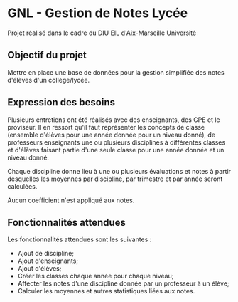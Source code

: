 # GNL - Gestion de Notes Lycée


Projet réalisé dans le cadre du DIU EIL d'Aix-Marseille Université

## Objectif du projet

Mettre en place une base de données pour la gestion simplifiée des notes d'élèves d'un collège/lycée.

## Expression des besoins

Plusieurs entretiens ont été réalisés avec des enseignants, des CPE et le proviseur. Il en ressort qu'il faut  représenter  les  concepts  de  classe  (ensemble  d'élèves  pour  une  année  donnée  pour  un  niveau donné), de professeurs enseignants une ou plusieurs disciplines à différentes classes et d'élèves faisant partie d'une seule classe pour une année donnée et un niveau donné. 

Chaque discipline donne lieu à une ou plusieurs évaluations et notes à partir desquelles les moyennes par discipline, par trimestre et par année seront calculées. 

Aucun coefficient n'est appliqué aux notes.

## Fonctionnalités attendues

Les fonctionnalités attendues sont les suivantes :
* Ajout de discipline;
* Ajout d'enseignants;
* Ajout d'élèves;
* Créer les classes chaque année pour chaque niveau;
* Affecter les notes d'une discipline donnée par un professeur à un élève;
* Calculer les moyennes et autres statistiques liées aux notes.
